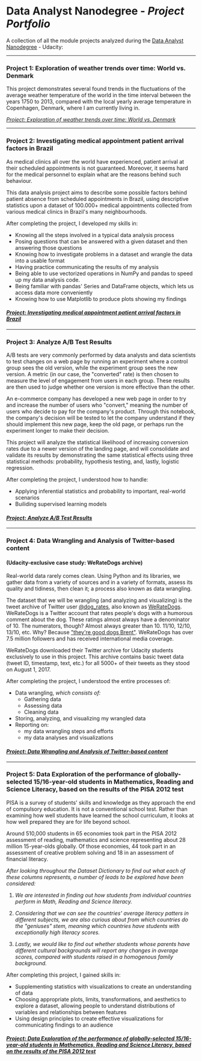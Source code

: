 # Data Analyst Nanodegree - _Project Portfolio_

A collection of all the module projects analyzed during the [Data Analyst Nanodegree](https://udacity.com/course/data-analyst-nanodegree--nd002) - Udacity:

---

### Project 1: Exploration of weather trends over time: World vs. Denmark

This project demonstrates several found trends in the fluctuations of the average weather temperature of the world in the time interval between the years 1750 to 2013, compared with the local yearly average temperature in Copenhagen, Denmark, where I am currently living in.

_[Project: Exploration of weather trends over time: World vs. Denmark](https://github.com/seby-sbirna/Data-Analyst-Nanodegree/tree/master/Project%201%20-%20Exploring%20Weather%20Trends)_

---

### Project 2: Investigating medical appointment patient arrival factors in Brazil

As medical clinics all over the world have experienced, patient arrival at their scheduled appointments is not guaranteed. Moreover, it seems hard for the medical personnel to explain what are the reasons behind such behaviour.

This data analysis project aims to describe some possible factors behind patient absence from scheduled appointments in Brazil, using descriptive statistics upon a dataset of 100.000+ medical appointments collected from various medical clinics in Brazil's many neighbourhoods.

After completing the project, I developed my skills in:

- Knowing all the steps involved in a typical data analysis process
- Posing questions that can be answered with a given dataset and then answering those questions
- Knowing how to investigate problems in a dataset and wrangle the data into a usable format
- Having practice communicating the results of my analysis
- Being able to use vectorized operations in NumPy and pandas to speed up my data analysis code.
- Being familiar with pandas' Series and DataFrame objects, which lets us access data more conveniently
- Knowing how to use Matplotlib to produce plots showing my findings

#### _[Project: Investigating medical appointment patient arrival factors in Brazil](https://github.com/seby-sbirna/Data-Analyst-Nanodegree/tree/master/Project%202%20-%20Investigate%20a%20Dataset)_

---

### Project 3: Analyze A/B Test Results

A/B tests are very commonly performed by data analysts and data scientists to test changes on a web page by running an experiment where a control group sees the old version, while the experiment group sees the new version. A metric (in our case, the "converted" rate) is then chosen to measure the level of engagement from users in each group. These results are then used to judge whether one version is more effective than the other.

An e-commerce company has developed a new web page in order to try and increase the number of users who "convert," meaning the number of users who decide to pay for the company's product. Through this notebook, the company's decision will be tested to let the company understand if they should implement this new page, keep the old page, or perhaps run the experiment longer to make their decision.

This project will analyze the statistical likelihood of increasing conversion rates due to a newer version of the landing page, and will consolidate and validate its results by demonstrating the same statistical effects using three statistical methods: probability, hypothesis testing, and, lastly, logistic regression.

After completing the project, I understood how to handle:

- Applying inferential statistics and probability to important, real-world scenarios
- Builiding supervised learning models

#### _[Project: Analyze A/B Test Results](https://github.com/seby-sbirna/Data-Analyst-Nanodegree/tree/master/Project%203%20-%20Analyze%20AB%20Test%20Results)_

---

### Project 4: Data Wrangling and Analysis of Twitter-based content 
#### (Udacity-exclusive case study: WeRateDogs archive)

Real-world data rarely comes clean. Using Python and its libraries, we gather data from a variety of sources and in a variety of formats, assess its quality and tidiness, then clean it; a process also known as data wrangling.

The dataset that we will be wrangling (and analyzing and visualizing) is the tweet archive of Twitter user [@dog_rates](https://twitter.com/dog_rates), also known as [WeRateDogs](https://twitter.com/dog_rates). WeRateDogs is a Twitter account that rates people's dogs with a humorous comment about the dog. These ratings almost always have a denominator of 10. The numerators, though? Almost always greater than 10. 11/10, 12/10, 13/10, etc. Why? Because ["they're good dogs Brent"](https://knowyourmeme.com/memes/theyre-good-dogs-brent). WeRateDogs has over 7.5 million followers and has received international media coverage.

WeRateDogs downloaded their Twitter archive for Udacity students exclusively to use in this project. This archive contains basic tweet data (tweet ID, timestamp, text, etc.) for all 5000+ of their tweets as they stood on August 1, 2017.

After completing the project, I understood the entire processes of:

- Data wrangling, _which consists of:_
    - Gathering data
    - Assessing data
    - Cleaning data
- Storing, analyzing, and visualizing my wrangled data
- Reporting on:
    - my data wrangling steps and efforts 
    - my data analyses and visualizations

#### _[Project: Data Wrangling and Analysis of Twitter-based content](https://github.com/seby-sbirna/Data-Analyst-Nanodegree/tree/master/Project%204%20-%20Wrangle%20and%20Analyze%20Data)_

---

### Project 5: Data Exploration of the performance of globally-selected 15/16-year-old students in Mathematics, Reading and Science Literacy, based on the results of the PISA 2012 test

PISA is a survey of students' skills and knowledge as they approach the end of compulsory education. It is not a conventional school test. Rather than examining how well students have learned the school curriculum, it looks at how well prepared they are for life beyond school.

Around 510,000 students in 65 economies took part in the PISA 2012 assessment of reading, mathematics and science representing about 28 million 15-year-olds globally. Of those economies, 44 took part in an assessment of creative problem solving and 18 in an assessment of financial literacy.

*After looking throughout the Dataset Dictionary to find out what each of these columns represents, a number of leads to be explored have been considered:*

1. _We are interested in finding out how students from individual countries perform in Math, Reading and Science literacy._
    
2. _Considering that we can see the countries' average literacy patters in different subjects, we are also curious about from which countries do the "geniuses" stem, meaning which countries have students with exceptionally high literacy scores._
    
3. _Lastly, we would like to find out whether students whose parents have different cultural backgrounds will report any changes in average scores, compared with students raised in a homogenous family background._

After completing this project, I gained skills in:

- Supplementing statistics with visualizations to create an understanding of data
- Choosing appropriate plots, limits, transformations, and aesthetics to explore a dataset, allowing people to understand distributions of variables and relationships between features
- Using design principles to create effective visualizations for communicating findings to an audience
   
#### _[Project: Data Exploration of the performance of globally-selected 15/16-year-old students in Mathematics, Reading and Science Literacy, based on the results of the PISA 2012 test](https://github.com/seby-sbirna/Data-Analyst-Nanodegree/blob/master/Project%205%20-%20Communicate%20Data%20Findings/README.md)_
